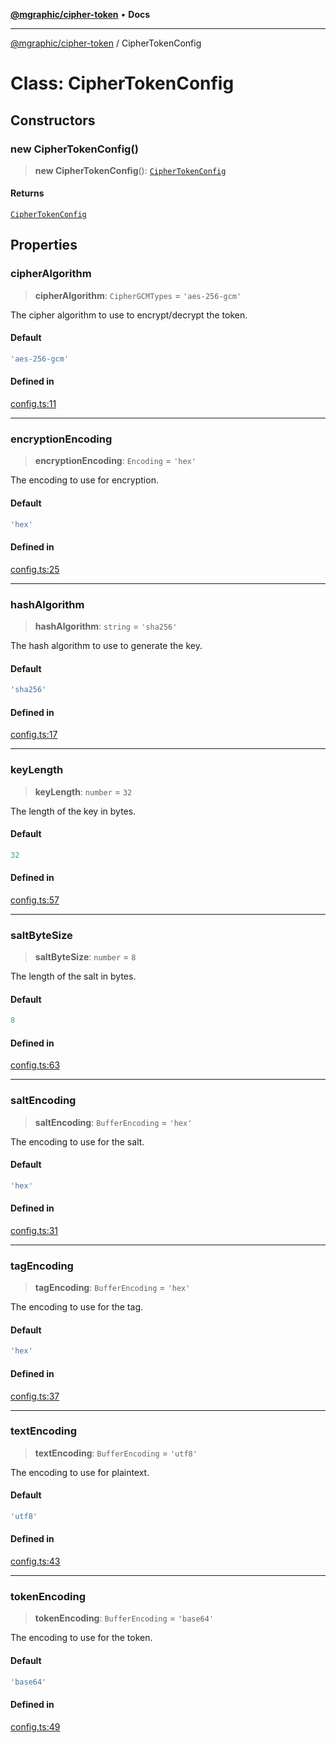 [**@mgraphic/cipher-token**](../README.md) • **Docs**

***

[@mgraphic/cipher-token](../globals.md) / CipherTokenConfig

# Class: CipherTokenConfig

## Constructors

### new CipherTokenConfig()

> **new CipherTokenConfig**(): [`CipherTokenConfig`](CipherTokenConfig.md)

#### Returns

[`CipherTokenConfig`](CipherTokenConfig.md)

## Properties

### cipherAlgorithm

> **cipherAlgorithm**: `CipherGCMTypes` = `'aes-256-gcm'`

The cipher algorithm to use to encrypt/decrypt the token.

#### Default

```ts
'aes-256-gcm'
```

#### Defined in

[config.ts:11](https://github.com/mgraphic/cipher-token/blob/889192861d364587ebc3a064e78745c249ead5c3/src/config.ts#L11)

***

### encryptionEncoding

> **encryptionEncoding**: `Encoding` = `'hex'`

The encoding to use for encryption.

#### Default

```ts
'hex'
```

#### Defined in

[config.ts:25](https://github.com/mgraphic/cipher-token/blob/889192861d364587ebc3a064e78745c249ead5c3/src/config.ts#L25)

***

### hashAlgorithm

> **hashAlgorithm**: `string` = `'sha256'`

The hash algorithm to use to generate the key.

#### Default

```ts
'sha256'
```

#### Defined in

[config.ts:17](https://github.com/mgraphic/cipher-token/blob/889192861d364587ebc3a064e78745c249ead5c3/src/config.ts#L17)

***

### keyLength

> **keyLength**: `number` = `32`

The length of the key in bytes.

#### Default

```ts
32
```

#### Defined in

[config.ts:57](https://github.com/mgraphic/cipher-token/blob/889192861d364587ebc3a064e78745c249ead5c3/src/config.ts#L57)

***

### saltByteSize

> **saltByteSize**: `number` = `8`

The length of the salt in bytes.

#### Default

```ts
8
```

#### Defined in

[config.ts:63](https://github.com/mgraphic/cipher-token/blob/889192861d364587ebc3a064e78745c249ead5c3/src/config.ts#L63)

***

### saltEncoding

> **saltEncoding**: `BufferEncoding` = `'hex'`

The encoding to use for the salt.

#### Default

```ts
'hex'
```

#### Defined in

[config.ts:31](https://github.com/mgraphic/cipher-token/blob/889192861d364587ebc3a064e78745c249ead5c3/src/config.ts#L31)

***

### tagEncoding

> **tagEncoding**: `BufferEncoding` = `'hex'`

The encoding to use for the tag.

#### Default

```ts
'hex'
```

#### Defined in

[config.ts:37](https://github.com/mgraphic/cipher-token/blob/889192861d364587ebc3a064e78745c249ead5c3/src/config.ts#L37)

***

### textEncoding

> **textEncoding**: `BufferEncoding` = `'utf8'`

The encoding to use for plaintext.

#### Default

```ts
'utf8'
```

#### Defined in

[config.ts:43](https://github.com/mgraphic/cipher-token/blob/889192861d364587ebc3a064e78745c249ead5c3/src/config.ts#L43)

***

### tokenEncoding

> **tokenEncoding**: `BufferEncoding` = `'base64'`

The encoding to use for the token.

#### Default

```ts
'base64'
```

#### Defined in

[config.ts:49](https://github.com/mgraphic/cipher-token/blob/889192861d364587ebc3a064e78745c249ead5c3/src/config.ts#L49)
